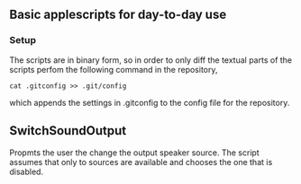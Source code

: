 ## Basic applescripts for day-to-day use

### Setup
The scripts are in binary form, so in order to only diff the textual parts of the scripts perfom the following command in the repository,

```
cat .gitconfig >> .git/config
```

which appends the settings in .gitconfig to the config file for the repository.

## SwitchSoundOutput
Propmts the user the change the output speaker source. The script assumes that only to sources are available and chooses the one that is disabled.
